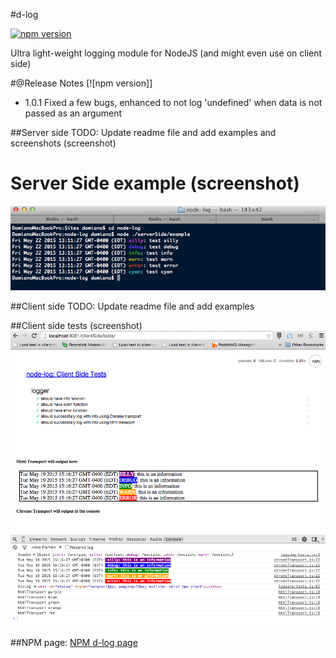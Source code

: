 #d-log

[![npm version](https://badge.fury.io/js/d-log.svg)](http://badge.fury.io/js/d-log)

Ultra light-weight logging module for NodeJS (and might even use on client side)

#@Release Notes [![npm version]]
- 1.0.1 Fixed a few bugs, enhanced to not log 'undefined' when data is not passed as an argument

##Server side
TODO: Update readme file and add examples and screenshots (screenshot)

# Server Side example (screenshot)
![ServerSideExample-Screenshot](images/ServerSideExample-Screenshot.png) 

##Client side
TODO: Update readme file and add examples

##Client side tests (screenshot)
![ClientSideTest-Screenshot](images/ClientSideTest-Screenshot.png) 

##NPM page:
[NPM d-log page](https://www.npmjs.com/package/d-log)


